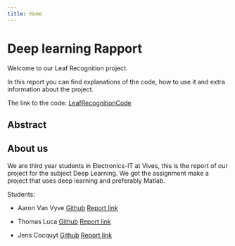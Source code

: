 ```yaml
---
title: Home
---
```


# Deep learning Rapport

<!-- Verander de bovenstaande titel naar de titel van je project -->

<!--
    ===========================================
    !!!! LEES DEZE HANDLEIDING GRONDIG EN PAS TOE  !!!!
    ===========================================

    Gebruik dit document als sjabloon voor het verslag. Lees alles grondig door en vul overal aan waar een TODO vermeld staat. Verwijder op het einde alle commentaren waarin een TODO vermeld staat.

    Belangrijk!:
    * Verzorg de stijl van je document. Kijk na of alles correct weergegeven wordt.
    * Let op de markdown stijl bij je antwoorden.
      * Installeer de dependencies met `npm install` en voer de linter uit met `npm run lint`
      * Gebruik de markdownlint extension in VScode en zorg ervoor dat ALLE opmerkingen weggewerkt zijn. (https://marketplace.visualstudio.com/items?itemName=DavidAnson.vscode-markdownlint)
    * Plaats code altijd in een markdown code blok en vermeld de juiste language
    * Gebruik tabellen en afbeeldingen om zaken te verduidelijken. Zorg dat alle afbeeldingen lokaal in de repository staan. Link niet naar afbeeldingen die op het internet staan.
    * Gebruik de VScode plugin Code Spell Checker (https://marketplace.visualstudio.com/items?itemName=streetsidesoftware.code-spell-checker) en de Dutch - Code Spell Checker (https://marketplace.visualstudio.com/items?itemName=streetsidesoftware.code-spell-checker-dutch). Zorg ervoor dat alle aangeduide taalfouten nagekeken zijn.
 -->

Welcome to our Leaf Recognition project.

In this report you can find explanations of the code, how to use it and extra information about the project.

The link to the code: [LeafRecognitionCode](https://github.com/AaronVanV/LeafRecognitionReport)

## Abstract

<!-- TODO Plaats hier in abstract in een block quote -->
<!-- Het abstract is een samenvatting van de hele tekst (probleemstelling, doelstelling, uitwerking, conclusie) in 150 tot maximum 200 woorden.-->

## About us

We are third year students in Electronics-IT at Vives, this is the report of our project for the subject Deep Learning.
We got the assignment make a project that uses deep learning and preferably Matlab.

Students:

- Aaron Van Vyve [Github](https://github.com/AaronVanV/) [Report link](https://github.com/DeepLearning-2021-2022/deep-learning-project-report-AaronVanV)

- Thomas Luca [Github](https://github.com/ThomasLuca/) [Report link](https://github.com/DeepLearning-2021-2022/deep-learning-project-report-ThomasLuca)

- Jens Cocquyt [Github](https://github.com/Jens-C/) [Report link](https://github.com/DeepLearning-2021-2022/deep-learning-project-report-Jens-C)
